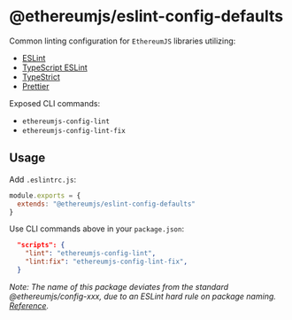 # @ethereumjs/eslint-config-defaults

Common linting configuration for `EthereumJS` libraries utilizing:

- [ESLint](https://eslint.org/)
- [TypeScript ESLint](https://github.com/typescript-eslint/typescript-eslint)
- [TypeStrict](https://github.com/krzkaczor/TypeStrict)
- [Prettier](https://prettier.io/docs/en/integrating-with-linters.html)

Exposed CLI commands:

- `ethereumjs-config-lint`
- `ethereumjs-config-lint-fix`

## Usage

Add `.eslintrc.js`:

```js
module.exports = {
  extends: "@ethereumjs/eslint-config-defaults"
}
```

Use CLI commands above in your `package.json`:

```json
  "scripts": {
    "lint": "ethereumjs-config-lint",
    "lint:fix": "ethereumjs-config-lint-fix",
  }
```


_Note: The name of this package deviates from the standard @ethereumjs/config-xxx, due to an ESLint hard rule on package naming. [Reference](https://eslint.org/docs/developer-guide/shareable-configs#npm-scoped-modules)._
